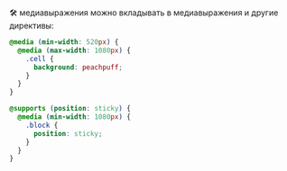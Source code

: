 🛠 медиавыражения можно вкладывать в медиавыражения и другие директивы:

```css
@media (min-width: 520px) {
  @media (max-width: 1080px) {
    .cell {
      background: peachpuff;
    }
  }
}
```

```css
@supports (position: sticky) {
  @media (min-width: 1080px) {
    .block {
      position: sticky;
    }
  }
}
```
